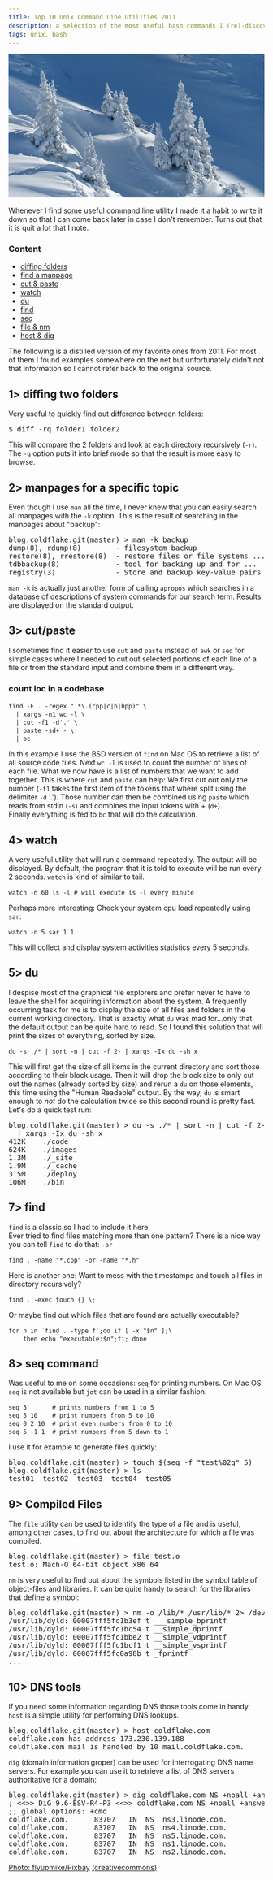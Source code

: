 ```yaml
---
title: Top 10 Unix Command Line Utilities 2011
description: a selection of the most useful bash commands I (re)-discovered this year
tags: unix, bash
---
```


![](/images/unixtools2011/snowtrees.jpg)

Whenever I find some useful command line utility I made it a habit to write it down so that I can come back later in case I don't remember. Turns out that it is quit a lot that I note.

<div class="tabelofcontents rightinfo">

### Content

* [diffing folders](#diffing-two-folders)
* [find a manpage](#manpages-for-a-specific-topic)
* [cut & paste](#cutpaste)
* [watch](#watch)
* [du](#du)
* [find](#find)
* [seq](#seq-command)
* [file & nm](#compiled-files)
* [host & dig](#dns-tools)

</div>

The following is a distilled version of my favorite ones from 2011. For most of them I found examples somewhere on the net but unfortunately didn't not that information so I cannot refer back to the original source.

## 1> diffing two folders

Very useful to quickly find out difference between folders:

<pre class="terminal">
$ diff -rq folder1 folder2
</pre>

This will compare the 2 folders and look at each directory recursively (`-r`). The `-q` option puts it into brief mode so that the result is more easy to browse.

## 2> manpages for a specific topic

Even though I use `man` all the time, I never knew that you can easily search all manpages with the `-k` option. This is the result of searching in the manpages about "backup":

<pre class="terminal">
<span class="prompt">blog.coldflake.git</span>(master) > man -k backup
dump(8), rdump(8)        - filesystem backup
restore(8), rrestore(8)  - restore files or file systems ...
tdbbackup(8)             - tool for backing up and for ...
registry(3)              - Store and backup key-value pairs
</pre>

`man -k` is actually just another form of calling `apropos` which searches in a database of descriptions of system commands for our search term. Results are displayed on the standard output.

## 3> cut/paste

I sometimes find it easier to use `cut` and `paste` instead of `awk` or `sed` for simple cases where I needed to cut out selected portions of each line of a file or from the standard input and combine them in a different way.

### count loc in a codebase

~~~ {.bash}
find -E . -regex ".*\.(cpp|c|h|hpp)" \
  | xargs -n1 wc -l \
  | cut -f1 -d'.' \
  | paste -sd+ - \
  | bc
~~~

In this example I use the BSD version of `find` on Mac OS to retrieve a list of all source code files. Next `wc -l` is used to count the number of lines of each file. What we now have is a list of numbers that we want to add together. This is where `cut` and `paste` can help: We first cut out only the number (`-f1` takes the first item of the tokens that where split using the delimiter `-d` '.'). Those number can then be combined using `paste` which reads from stdin (`-s`) and combines the input tokens with + (`d+`).  
Finally everything is fed to `bc` that will do the calculation.

## 4> watch

A very useful utility that will run a command repeatedly. The output will be displayed. By default, the program that it is told to execute will be run every 2 seconds. `watch` is kind of similar to tail.

~~~ {.bash}
watch -n 60 ls -l # will execute ls -l every minute
~~~

Perhaps more interesting: Check your system cpu load repeatedly using `sar`:

~~~ {.bash}
watch -n 5 sar 1 1
~~~

This will collect and display system activities statistics every 5 seconds.

## 5> du

I despise most of the graphical file explorers and prefer never to have to leave the shell for acquiring information about the system. A frequently occurring task for me is to display the size of all files and folders in the current working directory. That is exactly what `du` was mad for...only that the default output can be quite hard to read. So I found this solution that will print the sizes of everything, sorted by size.

~~~ {.bash}
du -s ./* | sort -n | cut -f 2- | xargs -Ix du -sh x
~~~

This will first get the size of all items in the current directory and sort those according to their block usage. Then it will drop the block size to only cut out the names (already sorted by size) and rerun a `du` on those elements, this time using the "Human Readable" output. By the way, `du` is smart enough to *not* do the calculation twice so this second round is pretty fast.  
Let's do a quick test run:

<pre class="terminal">
<span class="prompt">blog.coldflake.git</span>(master) > du -s ./* | sort -n | cut -f 2- \
  | xargs -Ix du -sh x
412K	./code
624K	./images
1.3M	./_site
1.9M	./_cache
3.5M	./deploy
106M	./bin
</pre>


## 7> find

`find` is a classic so I had to include it here.  
Ever tried to find files matching more than one pattern? There is a nice way you can tell `find` to do that: `-or`

~~~ {.bash}
find . -name "*.cpp" -or -name "*.h"
~~~

Here is another one: Want to mess with the timestamps and touch all files in directory recursively?

~~~ {.bash}
find . -exec touch {} \;
~~~

Or maybe find out which files that are found are actually executable?

~~~ {.bash}
for n in `find . -type f`;do if [ -x "$n" ];\
	then echo "executable:$n";fi; done
~~~

## 8> seq command

Was useful to me on some occasions:  `seq` for printing numbers. On Mac OS `seq` is not available but `jot` can be used in a similar fashion.

~~~ {.bash}
seq 5       # prints numbers from 1 to 5
seq 5 10    # print numbers from 5 to 10
seq 0 2 10  # print even numbers from 0 to 10
seq 5 -1 1  # print numbers from 5 down to 1
~~~

I use it for example to generate files quickly:

<pre class="terminal">
<span class="prompt">blog.coldflake.git</span>(master) > touch $(seq -f "test%02g" 5)
<span class="prompt">blog.coldflake.git</span>(master) > ls
test01  test02  test03  test04  test05
</pre>
    

## 9> Compiled Files

The `file` utility can be used to identify the type of a file and is useful, among other cases, to find out about the architecture for which a file was compiled.

<pre class="terminal">
<span class="prompt">blog.coldflake.git</span>(master) > file test.o
test.o: Mach-O 64-bit object x86_64
</pre>

`nm` is very useful to find out about the symbols listed in the symbol table of object-files and libraries. It can be quite handy to search for the libraries that define a symbol:

<pre class="terminal">
<span class="prompt">blog.coldflake.git</span>(master) > nm -o /lib/* /usr/lib/* 2> /dev/null | grep 'printf$'
/usr/lib/dyld: 00007fff5fc1b3ef t ___simple_bprintf
/usr/lib/dyld: 00007fff5fc1bc54 t __simple_dprintf
/usr/lib/dyld: 00007fff5fc1bbe2 t __simple_vdprintf
/usr/lib/dyld: 00007fff5fc1bcf1 t __simple_vsprintf
/usr/lib/dyld: 00007fff5fc0a98b t _fprintf
...
</pre>


## 10> DNS tools

If you need some information regarding DNS those tools come in handy. `host` is a simple utility for performing DNS lookups. 
<pre class="terminal">
<span class="prompt">blog.coldflake.git</span>(master) > host coldflake.com
coldflake.com has address 173.230.139.188
coldflake.com mail is handled by 10 mail.coldflake.com.
</pre>

`dig` (domain information groper) can be used for interrogating DNS name servers. For example you can use it to retrieve a list of DNS servers authoritative for a domain:

<pre class="terminal">
<span class="prompt">blog.coldflake.git</span>(master) > dig coldflake.com NS +noall +answer
; <<>> DiG 9.6-ESV-R4-P3 <<>> coldflake.com NS +noall +answer
;; global options: +cmd
coldflake.com.		83707	IN	NS	ns3.linode.com.
coldflake.com.		83707	IN	NS	ns4.linode.com.
coldflake.com.		83707	IN	NS	ns5.linode.com.
coldflake.com.		83707	IN	NS	ns1.linode.com.
coldflake.com.		83707	IN	NS	ns2.linode.com.
</pre>


<citation>[Photo: flyupmike/Pixbay](http://pixabay.com/en/users/flyupmike/) [(creativecommons)](http://creativecommons.org/publicdomain/zero/1.0/deed.en)</citation>

